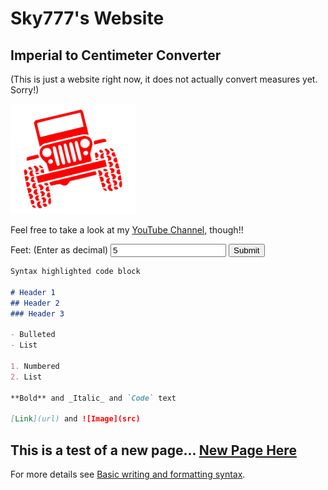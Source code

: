 # Sky777's Website
## Imperial to Centimeter Converter
(This is just a website right now, it does not actually convert measures yet. Sorry!)

<a href="JeepClipart.png" download="Jeep Clipart">
    <img src="JeepClipart.png" alt="Jeep Clipart" width="200"/>
</a>

<p>Feel free to take a look at my <a href="https://www.youtube.com/channel/UCeY5jNrEbLARbo-1ddJfVew" target="-blank" rel="noopener noreferrer">YouTube Channel,</a> though!! </p>

<label for="feetnum">Feet: (Enter as decimal)</label>
<input type="number" id="feetnum" name="feetnum" value="5">
<input type="submit">

```markdown
Syntax highlighted code block

# Header 1
## Header 2
### Header 3

- Bulleted
- List

1. Numbered
2. List

**Bold** and _Italic_ and `Code` text

[Link](url) and ![Image](src)
```
## This is a test of a new page... [New Page Here](NewPage/newpage.md)
For more details see [Basic writing and formatting syntax](https://docs.github.com/en/github/writing-on-github/getting-started-with-writing-and-formatting-on-github/basic-writing-and-formatting-syntax).

